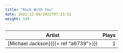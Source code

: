 ```yaml
---
title: "Rock With You"
date: 2022-12-08/2022T07:23:52
weight: 149
---
```




 Artist | Plays 
----- | -----:
[Michael Jackson]({{< ref "a6739">}}) | 1
